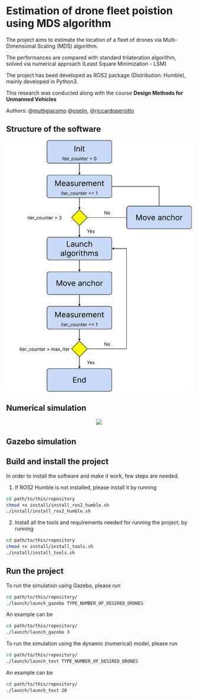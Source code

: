 # Estimation of drone fleet poistion using MDS algorithm

The project aims to estimate the location of a fleet of drones via Multi-Dimensional Scaling (MDS) algorithm.

The performances are compared with standard trilateration algorithm, solved via numerical approach (Least Square Minimization - LSM)

The project has beed developed as ROS2 package (Distribution: Humble), mainly developed in Python3.

This research was conducted along with the course **Design Methods for Unmanned Vehicles**

Authors:
@[muttigiacomo](https://github.com/muttigiacomo)
@[oselin](https://github.com/oselin),
@[riccardoperiotto](https://github.com/riccardoperiotto)


## Structure of the software
<p align="center">
    <img src="./images/flowchart_color.pdf"/>
</p>

## Numerical simulation
<p align="center">
    <img src="./images/nodes_architecture.pdf"/>
</p>

## Gazebo simulation


## Build and install the project
In order to install the software and make it work, few steps are needed.

1) If ROS2 Humble is not installed, please install it by running
~~~bash
cd path/to/this/repository
chmod +x install/install_ros2_humble.sh
./install/install_ros2_humble.sh
~~~

2) Install all the tools and requirements needed for running the project, by running
~~~bash
cd path/to/this/repository
chmod +x install/install_tools.sh
./install/install_tools.sh
~~~

## Run the project

To run the simulation using Gazebo, please run
~~~bash
cd path/to/this/repository/
./launch/launch_gazebo TYPE_NUMBER_OF_DESIRED_DRONES
~~~

An example can be
~~~bash
cd path/to/this/repository/
./launch/launch_gazebo 3
~~~

To run the simulation using the dynamic (numerical) model, please run
~~~bash
cd path/to/this/repository/
./launch/launch_test TYPE_NUMBER_OF_DESIRED_DRONES
~~~

An example can be
~~~bash
cd path/to/this/repository/
./launch/launch_test 20
~~~